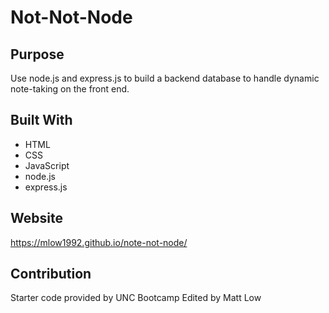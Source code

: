 # Not-Not-Node

## Purpose
Use node.js and express.js to build a backend database to handle dynamic note-taking on the front end.

## Built With
- HTML
- CSS
- JavaScript
- node.js
- express.js

## Website
https://mlow1992.github.io/note-not-node/

## Contribution
Starter code provided by UNC Bootcamp
Edited by Matt Low